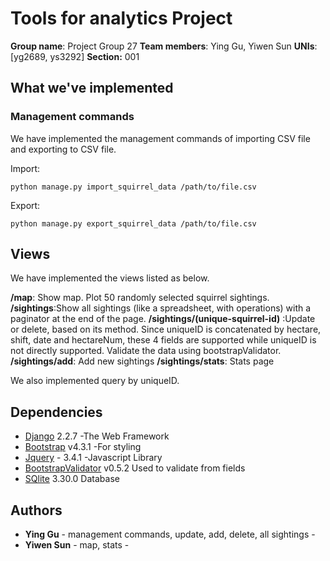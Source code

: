 


# Tools for analytics Project

**Group name**: Project Group 27
**Team members**: Ying Gu, Yiwen Sun
**UNIs**: [yg2689, ys3292]
**Section:** 001

## What we've implemented

### Management commands

We have implemented the management commands of importing CSV file and exporting to CSV file.

Import:
```
python manage.py import_squirrel_data /path/to/file.csv
```

Export:
```
python manage.py export_squirrel_data /path/to/file.csv
```
## Views
We have implemented the views listed as below.

 **/map**: Show map. Plot 50 randomly selected squirrel sightings.
 **/sightings**:Show all sightings (like a spreadsheet, with operations) with a paginator at the end of the page.
 **/sightings/(unique-squirrel-id)** :Update or delete, based on its method.
 Since uniqueID is concatenated by hectare, shift, date and hectareNum, these 4 fields are supported while uniqueID is not directly supported. Validate the data using bootstrapValidator.
 **/sightings/add**: Add new sightings
 **/sightings/stats**: Stats page 

We also implemented query by uniqueID. 
 
## Dependencies

* [Django](https://www.djangoproject.com)  2.2.7 -The Web Framework
* [Bootstrap](https://getbootstrap.com) v4.3.1
-For styling
* [Jquery](https://jquery.com) - 3.4.1 -Javascript Library
* [BootstrapValidator](http://bootstrapvalidator.votintsev.ru/) v0.5.2 Used to validate from fields
* [SQlite](https://www.sqlite.org/) 3.30.0 Database

## Authors

* **Ying Gu** - management commands, update, add, delete, all sightings - 
* **Yiwen Sun** - map, stats - 
